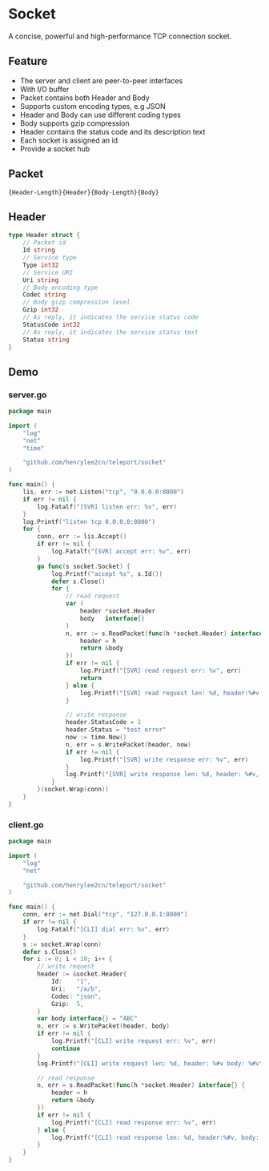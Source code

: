 # Socket

A concise, powerful and high-performance TCP connection socket.

## Feature

- The server and client are peer-to-peer interfaces
- With I/O buffer
- Packet contains both Header and Body
- Supports custom encoding types, e.g JSON
- Header and Body can use different coding types
- Body supports gzip compression
- Header contains the status code and its description text
- Each socket is assigned an id
- Provide a socket hub

## Packet

```
{Header-Length}{Header}{Body-Length}{Body}
```

## Header

```go
type Header struct {
	// Packet id
	Id string
	// Service type
	Type int32
	// Service URI
	Uri string
	// Body encoding type
	Codec string
	// Body gizp compression level
	Gzip int32
	// As reply, it indicates the service status code
	StatusCode int32
	// As reply, it indicates the service status text
	Status string
}
```

## Demo

### server.go

```go
package main

import (
	"log"
	"net"
	"time"

	"github.com/henrylee2cn/teleport/socket"
)

func main() {
	lis, err := net.Listen("tcp", "0.0.0.0:8000")
	if err != nil {
		log.Fatalf("[SVR] listen err: %v", err)
	}
	log.Printf("listen tcp 0.0.0.0:8000")
	for {
		conn, err := lis.Accept()
		if err != nil {
			log.Fatalf("[SVR] accept err: %v", err)
		}
		go func(s socket.Socket) {
			log.Printf("accept %s", s.Id())
			defer s.Close()
			for {
				// read request
				var (
					header *socket.Header
					body   interface{}
				)
				n, err := s.ReadPacket(func(h *socket.Header) interface{} {
					header = h
					return &body
				})
				if err != nil {
					log.Printf("[SVR] read request err: %v", err)
					return
				} else {
					log.Printf("[SVR] read request len: %d, header:%#v, body: %#v", n, header, body)
				}

				// write response
				header.StatusCode = 1
				header.Status = "test error"
				now := time.Now()
				n, err = s.WritePacket(header, now)
				if err != nil {
					log.Printf("[SVR] write response err: %v", err)
				}
				log.Printf("[SVR] write response len: %d, header: %#v, body: %#v", n, header, now)
			}
		}(socket.Wrap(conn))
	}
}
```

### client.go

```go
package main

import (
	"log"
	"net"

	"github.com/henrylee2cn/teleport/socket"
)

func main() {
	conn, err := net.Dial("tcp", "127.0.0.1:8000")
	if err != nil {
		log.Fatalf("[CLI] dial err: %v", err)
	}
	s := socket.Wrap(conn)
	defer s.Close()
	for i := 0; i < 10; i++ {
		// write request
		header := &socket.Header{
			Id:    "1",
			Uri:   "/a/b",
			Codec: "json",
			Gzip:  5,
		}
		var body interface{} = "ABC"
		n, err := s.WritePacket(header, body)
		if err != nil {
			log.Printf("[CLI] write request err: %v", err)
			continue
		}
		log.Printf("[CLI] write request len: %d, header: %#v body: %#v", n, header, body)

		// read response
		n, err = s.ReadPacket(func(h *socket.Header) interface{} {
			header = h
			return &body
		})
		if err != nil {
			log.Printf("[CLI] read response err: %v", err)
		} else {
			log.Printf("[CLI] read response len: %d, header:%#v, body: %#v", n, header, body)
		}
	}
}
```